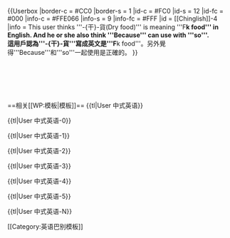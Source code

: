 {{Userbox
  |border-c = #CC0
  |border-s = 1
  |id-c     = #FC0
  |id-s     = 12
  |id-fc    = #000
  |info-c   = #FFE066
  |info-s   = 9
  |info-fc  = #FFF
  |id       = [[Chinglish]]-4
  |info     = This user thinks '''-{干}-貨(Dry food)''' is meaning '''F**k food''' in English. And he or she also think '''Because''' can use with '''so'''.<br>這用戶認為'''-{干}-貨'''寫成英文是'''F**k food'''。另外覺得'''Because'''和'''so'''一起使用是正確的。
}}<noinclude><br/><br/><br/><br/><br/><br/>

==相关[[WP:模板|模板]]==
{{tl|User 中式英语}}

{{tl|User 中式英语-0}}

{{tl|User 中式英语-1}}

{{tl|User 中式英语-2}}

{{tl|User 中式英语-3}}

{{tl|User 中式英语-4}}

{{tl|User 中式英语-5}}

{{tl|User 中式英语-N}}

[[Category:英语巴别模板]]</noinclude>